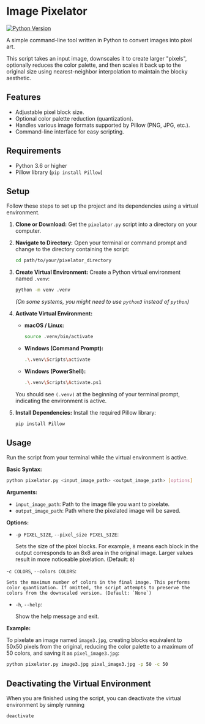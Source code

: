 # Image Pixelator

[![Python Version](https://img.shields.io/badge/python-3.6%2B-blue.svg)](https://www.python.org/downloads/)

A simple command-line tool written in Python to convert images into pixel art.

This script takes an input image, downscales it to create larger "pixels", optionally reduces the color palette, and then scales it back up to the original size using nearest-neighbor interpolation to maintain the blocky aesthetic.

## Features

* Adjustable pixel block size.
* Optional color palette reduction (quantization).
* Handles various image formats supported by Pillow (PNG, JPG, etc.).
* Command-line interface for easy scripting.

## Requirements

* Python 3.6 or higher
* Pillow library (`pip install Pillow`)

## Setup

Follow these steps to set up the project and its dependencies using a virtual environment.

1.  **Clone or Download:**
    Get the `pixelator.py` script into a directory on your computer.

2.  **Navigate to Directory:**
    Open your terminal or command prompt and change to the directory containing the script:
    ```bash
    cd path/to/your/pixelator_directory
    ```

3.  **Create Virtual Environment:**
    Create a Python virtual environment named `.venv`:
    ```bash
    python -m venv .venv
    ```
    *(On some systems, you might need to use `python3` instead of `python`)*

4.  **Activate Virtual Environment:**
    * **macOS / Linux:**
        ```bash
        source .venv/bin/activate
        ```
    * **Windows (Command Prompt):**
        ```bash
        .\.venv\Scripts\activate
        ```
    * **Windows (PowerShell):**
        ```bash
        .\.venv\Scripts\Activate.ps1
        ```
    You should see `(.venv)` at the beginning of your terminal prompt, indicating the environment is active.

5.  **Install Dependencies:**
    Install the required Pillow library:
    ```bash
    pip install Pillow
    ```

## Usage

Run the script from your terminal while the virtual environment is active.

**Basic Syntax:**

```bash
python pixelator.py <input_image_path> <output_image_path> [options]
```

**Arguments:**

- `input_image_path`: Path to the image file you want to pixelate.
- `output_image_path`: Path where the pixelated image will be saved.

**Options:**

- `-p PIXEL_SIZE`, `--pixel_size PIXEL_SIZE`:

    Sets the size of the pixel blocks. For example, `8` means each block in the output corresponds to an 8x8 area in the original image. Larger values result in more noticeable pixelation. (Default: `8`)

-`c COLORS`, `--colors COLORS`:
    
    Sets the maximum number of colors in the final image. This performs color quantization. If omitted, the script attempts to preserve the colors from the downscaled version. (Default: `None`)

- `-h`, `--help`:

    Show the help message and exit.

**Example:**

To pixelate an image named `image3.jpg`, creating blocks equivalent to 50x50 pixels from the original, reducing the color palette to a maximum of 50 colors, and saving it as `pixel_image3.jpg`:

```bash
python pixelator.py image3.jpg pixel_image3.jpg -p 50 -c 50
```

## Deactivating the Virtual Environment

When you are finished using the script, you can deactivate the virtual environment by simply running

```
deactivate
```
